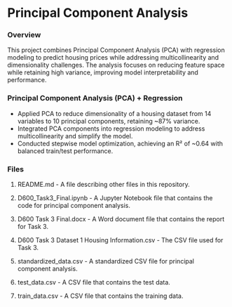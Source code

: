 # Principal Component Analysis
### Overview
This project combines Principal Component Analysis (PCA) with regression modeling to predict housing prices while addressing multicollinearity and dimensionality challenges. The analysis focuses on reducing feature space while retaining high variance, improving model interpretability and performance.

### Principal Component Analysis (PCA) + Regression
-	Applied PCA to reduce dimensionality of a housing dataset from 14 variables to 10 principal components, retaining ~87% variance.
-	Integrated PCA components into regression modeling to address multicollinearity and simplify the model.
-	Conducted stepwise model optimization, achieving an R² of ~0.64 with balanced train/test performance.

### Files
1. README.md - A file describing other files in this repository.

2. D600_Task3_Final.ipynb - A Jupyter Notebook file that contains the code for principal component analysis.

3. D600 Task 3 Final.docx - A Word document file that contains the report for Task 3.

4. D600 Task 3 Dataset 1 Housing Information.csv - The CSV file used for Task 3.

5. standardized_data.csv - A standardized CSV file for principal component analysis.

6. test_data.csv - A CSV file that contains the test data.

7. train_data.csv - A CSV file that contains the training data.
